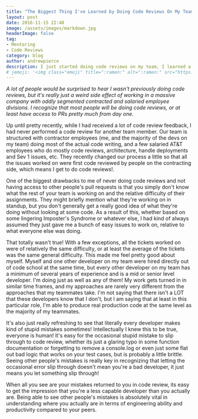 ```yaml
---
title: "The Biggest Thing I've Learned by Doing Code Reviews On My Team"
layout: post
date: 2016-11-15 22:48
image: /assets/images/markdown.jpg
headerImage: false
tag:
- Mentoring
- Code Reviews
category: blog
author: andrewpierce
description: I just started doing code reviews on my team, I learned a lot!
# jemoji: '<img class="emoji" title=":ramen:" alt=":ramen:" src="https://assets.github.com/images/icons/emoji/unicode/1f35c.png" height="20" width="20" align="absmiddle">'
---
```

*A lot of people would be surprised to hear I wasn't previously doing code reviews, but it's really just a weird side effect of working in a massive company
with oddly segmented contracted and salaried employee divisions. I recognize that most people will be doing code reviews, or at least have access to PRs pretty
much from day one.*


Up until pretty recently, while I had received a lot of code review feedback, I had never performed a code review for another team member.
Our team is structured with contractor employees (me, and the majority of the devs on my team) doing most of the actual code writing, and a
few salaried AT&T employees who do mostly code reviews, architecture, handle deployments and Sev 1 issues, etc. They recently changed our
process a little so that all the issues worked on were first code reviewed by people on the contracting side, which means I get to do code reviews!.

One of the biggest drawbacks to me of never doing code reviews and not having access to other people's pull requests is that you simply don't know what the rest
of your team is working on and the relative difficulty of their assignments. They might briefly mention what they're working on in standup, but you don't
generally get a really good idea of what they're doing without looking at some code. As a result of this, whether based on some lingering Imposter's Syndrome or
whatever else, I had kind of always assumed they just gave me a bunch of easy issues to work on, relative to what everyone else was doing.

That totally wasn't true! With a few exceptions, all the tickets worked on were of relatively the same difficulty, or at least the average of the tickets was the same general difficulty. This made me feel pretty good about myself. Myself and one other developer on my team were hired directly out of code school at the same time, but every other developer on my team has a minimum of several years of experience and is a mid or senior level developer. I'm doing just as well as any of them! My work gets turned in in similar time frames, and my approaches are rarely very different from the approaches that my teammates take. I'm not saying that there isn't a LOT that these developers know that I don't, but I am saying that at least in this particular role, I'm able to produce real production code at the same level as the majority of my teammates.

It's also just really refreshing to see that literally every developer makes kind of stupid mistakes sometimes! Intellectually I knew this to be true, everyone is human! It's
easy for the occasional stupid mistake to slip through to code review, whether its just a glaring typo in some function documentation or forgetting to remove a console.log or
even just some flat out bad logic that works on your test cases, but is probably a little brittle. Seeing other people's mistakes is really key in recognizing that letting
the occasional error slip through doesn't mean you're a bad developer, it just means you let something slip through!

When all you see are your mistakes returned to you in code review, its easy to get the impression that you're a less capable developer than you actually are. Being able to see other people's mistakes is absolutely vital in understanding where you actually are in terms of engineering ability and productivity compared to your peers.
